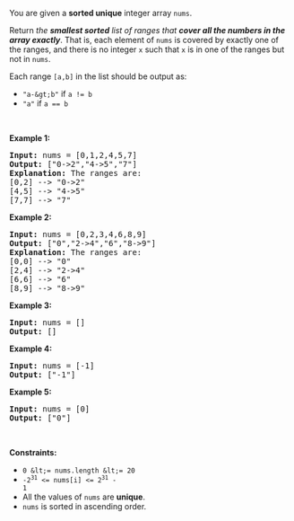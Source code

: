 You are given a __sorted unique__ integer array `` nums ``.

Return _the __smallest sorted__ list of ranges that __cover all the numbers in the array exactly___. That is, each element of `` nums `` is covered by exactly one of the ranges, and there is no integer `` x `` such that `` x `` is in one of the ranges but not in `` nums ``.

Each range `` [a,b] `` in the list should be output as:

*   `` "a-&gt;b" `` if `` a != b ``
*   `` "a" `` if `` a == b ``

&nbsp;

__Example 1:__

<pre>
<strong>Input:</strong> nums = [0,1,2,4,5,7]
<strong>Output:</strong> ["0-&gt;2","4-&gt;5","7"]
<strong>Explanation:</strong> The ranges are:
[0,2] --&gt; "0-&gt;2"
[4,5] --&gt; "4-&gt;5"
[7,7] --&gt; "7"
</pre>

__Example 2:__

<pre>
<strong>Input:</strong> nums = [0,2,3,4,6,8,9]
<strong>Output:</strong> ["0","2-&gt;4","6","8-&gt;9"]
<strong>Explanation:</strong> The ranges are:
[0,0] --&gt; "0"
[2,4] --&gt; "2-&gt;4"
[6,6] --&gt; "6"
[8,9] --&gt; "8-&gt;9"
</pre>

__Example 3:__

<pre>
<strong>Input:</strong> nums = []
<strong>Output:</strong> []
</pre>

__Example 4:__

<pre>
<strong>Input:</strong> nums = [-1]
<strong>Output:</strong> ["-1"]
</pre>

__Example 5:__

<pre>
<strong>Input:</strong> nums = [0]
<strong>Output:</strong> ["0"]
</pre>

&nbsp;

__Constraints:__

*   `` 0 &lt;= nums.length &lt;= 20 ``
*   <code>-2<sup>31</sup> &lt;= nums[i] &lt;= 2<sup>31</sup> - 1</code>
*   All the values of `` nums `` are __unique__.
*   `` nums `` is sorted in ascending order.